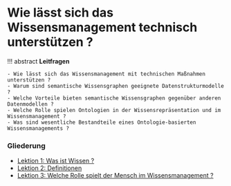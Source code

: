 # Wie lässt sich das Wissensmanagement technisch unterstützen ?


!!! abstract
    **Leitfragen**  

    - Wie lässt sich das Wissensmanagement mit technischen Maßnahmen unterstützen ?
    - Warum sind semantische Wissensgraphen geeignete Datenstrukturmodelle ?
    - Welche Vorteile bieten semantische Wissensgraphen gegenüber anderen Datenmodellen ?
    - Welche Rolle spielen Ontologien in der Wissensrepräsentation und im Wissensmanagement ?
    - Was sind wesentliche Bestandteile eines Ontologie-basierten Wissensmanagements ?

### Gliederung

- [Lektion 1: Was ist Wissen ?](wissen.md)
- [Lektion 2: Definitionen](definitions.md)
- [Lektion 3: Welche Rolle spielt der Mensch im Wissensmanagement ?](...)